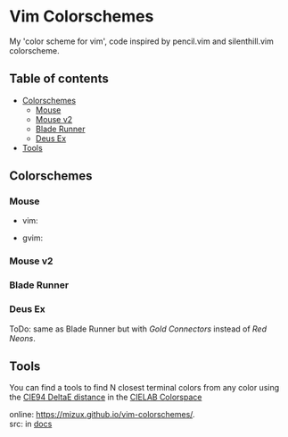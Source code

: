# Vim Colorschemes
My 'color scheme for vim', code inspired by pencil.vim and silenthill.vim colorscheme.

## Table of contents

* [Colorschemes](#colorschemes)
  * [Mouse](#mouse)
  * [Mouse v2](#mouse-v2)
  * [Blade Runner](#blade-runner)
  * [Deus Ex](#deus-ex)
* [Tools](#tools)

## Colorschemes

### Mouse
* vim:

* gvim:

### Mouse v2


### Blade Runner

### Deus Ex
ToDo: same as Blade Runner but with *Gold Connectors* instead of *Red Neons*.

## Tools
You can find a tools to find N closest terminal colors from any color using the
[CIE94 DeltaE distance](https://en.wikipedia.org/wiki/Color_difference#CIE94) in the
[CIELAB Colorspace](https://en.wikipedia.org/wiki/CIELAB_color_space)

online: https://mizux.github.io/vim-colorschemes/.  
src: in [docs](docs)
